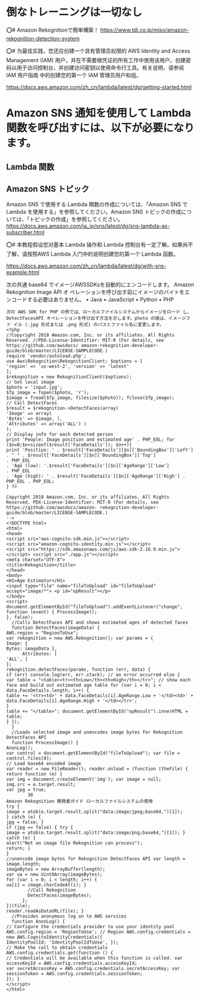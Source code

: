 # 倒なトレーニングは一切なし

⭕️# Amazon Rekognitionで簡単構築！
https://www.tdi.co.jp/miso/amazon-rekognition-detection-system


⭕️# 为最佳实践，您还应创建一个具有管理员权限的 AWS Identity and Access Management (IAM) 用户，并在不需要根凭证的所有工作中使用该用户。创建密码以用于访问控制台，并创建访问密钥以使用命令行工具。有关说明，请参阅 IAM 用户指南 中的创建您的第一个 IAM 管理员用户和组。

https://docs.aws.amazon.com/zh_cn/lambda/latest/dg/getting-started.html


# Amazon SNS 通知を使用して Lambda 関数を呼び出すには、以下が必要になります。

## Lambda 関数

## Amazon SNS トピック

Amazon SNS で使用する Lambda 関数の作成については、「Amazon SNS で Lambda を使用する」を参照してください。Amazon SNS トピックの作成については、「トピックの作成」を参照してください。
https://docs.aws.amazon.com/ja_jp/sns/latest/dg/sns-lambda-as-subscriber.html

⭕️# 本教程假设您对基本 Lambda 操作和 Lambda 控制台有一定了解。如果尚不了解，请按照AWS Lambda 入门中的说明创建您的第一个 Lambda 函数。

https://docs.aws.amazon.com/zh_cn/lambda/latest/dg/with-sns-example.html


次の共通 base64 でイメージAWSSDKsを自動的にエンコードします。 Amazon Rekognition Image API オ ペレーションを呼び出す前にイメージのバイトをエンコードする必要はありません。
• Java
• JavaScript • Python
• PHP

```
次の AWS SDK for PHP の例では、ローカルファイルシステムからイメージをロード し、DetectFacesAPI オペレーションを呼び出す方法を示します。photo の値は、イメージファ イル (.jpg 形式または .png 形式) のパスとファイル名に変更します。
<?php
//Copyright 2018 Amazon.com, Inc. or its affiliates. All Rights Reserved. //PDX-License-Identifier: MIT-0 (For details, see https://github.com/awsdocs/ amazon-rekognition-developer-guide/blob/master/LICENSE-SAMPLECODE.)
require 'vendor/autoload.php';
use Aws\Rekognition\RekognitionClient; $options = [
'region' => 'us-west-2', 'version' => 'latest'
];
$rekognition = new RekognitionClient($options);
// Get local image
$photo = 'input.jpg';
$fp_image = fopen($photo, 'r');
$image = fread($fp_image, filesize($photo)); fclose($fp_image);
// Call DetectFaces
$result = $rekognition->DetectFaces(array(
'Image' => array(
'Bytes' => $image, ),
'Attributes' => array('ALL') )
);
// Display info for each detected person
print 'People: Image position and estimated age' . PHP_EOL; for ($n=0;$n<sizeof($result['FaceDetails']); $n++){
print 'Position: ' . $result['FaceDetails'][$n]['BoundingBox']['Left'] . " " . $result['FaceDetails'][$n]['BoundingBox']['Top']
. PHP_EOL
. 'Age (low): '.$result['FaceDetails'][$n]['AgeRange']['Low']
. PHP_EOL
. 'Age (high): ' . $result['FaceDetails'][$n]['AgeRange']['High'] . PHP_EOL . PHP_EOL;
} ?>
```
```
Copyright 2018 Amazon.com, Inc. or its affiliates. All Rights Reserved. PDX-License-Identifier: MIT-0 (For details, see https://github.com/awsdocs/amazon- rekognition-developer-guide/blob/master/LICENSE-SAMPLECODE.)
-->
<!DOCTYPE html>
<html>
<head>
<script src="aws-cognito-sdk.min.js"></script>
<script src="amazon-cognito-identity.min.js"></script>
<script src="https://sdk.amazonaws.com/js/aws-sdk-2.16.0.min.js"></script> <script src="./app.js"></script>
<meta charset="UTF-8">
<title>Rekognition</title>
</head>
<body>
<H1>Age Estimator</H1>
<input type="file" name="fileToUpload" id="fileToUpload" accept="image/*"> <p id="opResult"></p>
</body>
<script>
document.getElementById("fileToUpload").addEventListener("change", function (event) { ProcessImage();
}, false);
  //Calls DetectFaces API and shows estimated ages of detected faces
  function DetectFaces(imageData) {
AWS.region = "RegionToUse";
var rekognition = new AWS.Rekognition(); var params = {
Image: {
Bytes: imageData },
      Attributes: [
'ALL', ]
};
rekognition.detectFaces(params, function (err, data) {
if (err) console.log(err, err.stack); // an error occurred else {
var table = "<table><tr><th>Low</th><th>High</th></tr>"; // show each face and build out estimated age table for (var i = 0; i < data.FaceDetails.length; i++) {
table += '<tr><td>' + data.FaceDetails[i].AgeRange.Low + '</td><td>' + data.FaceDetails[i].AgeRange.High + '</td></tr>';
}
table += "</table>"; document.getElementById("opResult").innerHTML = table;
} });
  }
  //Loads selected image and unencodes image bytes for Rekognition DetectFaces API
  function ProcessImage() {
AnonLog();
var control = document.getElementById("fileToUpload"); var file = control.files[0];
// Load base64 encoded image
var reader = new FileReader(); reader.onload = (function (theFile) {
return function (e) {
var img = document.createElement('img'); var image = null;
img.src = e.target.result;
var jpg = true;
        38
Amazon Rekognition 開発者ガイド ローカルファイルシステムの使用
try {
image = atob(e.target.result.split("data:image/jpeg;base64,")[1]);
} catch (e) {
jpg = false; }
if (jpg == false) { try {
image = atob(e.target.result.split("data:image/png;base64,")[1]); } catch (e) {
alert("Not an image file Rekognition can process");
return; }
}
//unencode image bytes for Rekognition DetectFaces API var length = image.length;
imageBytes = new ArrayBuffer(length);
var ua = new Uint8Array(imageBytes);
for (var i = 0; i < length; i++) {
ua[i] = image.charCodeAt(i); }
        //Call Rekognition
        DetectFaces(imageBytes);
      };
})(file);
reader.readAsDataURL(file); }
  //Provides anonymous log on to AWS services
  function AnonLog() {
// Configure the credentials provider to use your identity pool AWS.config.region = 'RegionToUse'; // Region AWS.config.credentials = new AWS.CognitoIdentityCredentials({
IdentityPoolId: 'IdentityPoolIdToUse', });
// Make the call to obtain credentials AWS.config.credentials.get(function () {
// Credentials will be available when this function is called. var accessKeyId = AWS.config.credentials.accessKeyId;
var secretAccessKey = AWS.config.credentials.secretAccessKey; var sessionToken = AWS.config.credentials.sessionToken;
}); }
</script>
</html>
```
